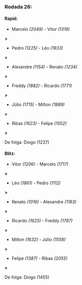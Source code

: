 ### Rodada 26:

#### Rapid:

* Marcelo *(2049)*     -     Vitor *(1319)*

 **>** 
* Pedro *(1225)*     -     Léo *(1933)*

 **>** 
* Alexandre *(1154)*     -     Renato *(1234)*

 **>** 
* Freddy *(1882)*     -     Ricardo *(1771)*

 **>** 
* Júlio *(1715)*     -     Milton *(1889)*

 **>** 
* Ribas *(1623)*     -     Felipe *(1552)*

 **>** 

De folga: Diogo (1237)

#### Blitz:

* Vitor *(1206)*     -     Marcelo *(1717)*

 **>** 
* Léo *(1861)*     -     Pedro *(1112)*

 **>** 
* Renato *(1016)*     -     Alexandre *(1183)*

 **>** 
* Ricardo *(1625)*     -     Freddy *(1787)*

 **>** 
* Milton *(1632)*     -     Júlio *(1558)*

 **>** 
* Felipe *(1387)*     -     Ribas *(2055)*

 **>** 

De folga: Diogo (1455)

